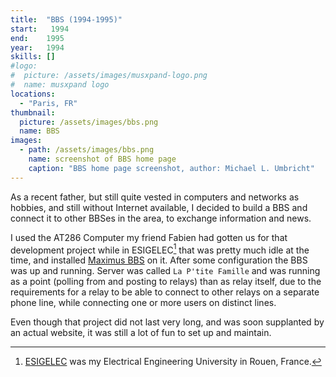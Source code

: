 ```yaml
---
title:  "BBS (1994-1995)"
start:   1994
end:    1995
year:   1994
skills: []
#logo:
#  picture: /assets/images/musxpand-logo.png
#  name: musxpand logo
locations:
  - "Paris, FR"
thumbnail:
  picture: /assets/images/bbs.png
  name: BBS
images:
  - path: /assets/images/bbs.png
    name: screenshot of BBS home page
    caption: "BBS home page screenshot, author: Michael L. Umbricht"
---
```

As a recent father, but still quite vested in computers and networks as hobbies, and still without Internet available,
I decided to build a BBS and connect it to other BBSes in the area, to exchange information and news.

I used the AT286 Computer my friend Fabien had gotten us for that development project while in ESIGELEC[^esigelec] that
was pretty much idle at the time, and installed [Maximus BBS](https://en.wikipedia.org/wiki/Maximus_(BBS)) on it. After
some configuration the BBS was up and running. Server was called `La P'tite Famille` and was running as a point 
(polling from and posting to relays) than as relay itself, due to the requirements for a relay to be able to connect to
other relays on a separate phone line, while connecting one or more users on distinct lines.

Even though that project did not last very long, and was soon supplanted by an actual website, it was still a lot of
fun to set up and maintain.

[^esigelec]: [ESIGELEC](https://en.esigelec.fr) was my Electrical Engineering University in Rouen, France.
